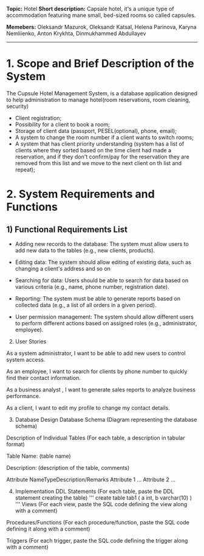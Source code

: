 **Topic:** Hotel
**Short description:** Capsale hotel, it's a unique type of accommodation featuring mane small, bed-sized rooms so called capsules.

**Memebers:** Oleksandr Mazurok, Oleksandr Katsal, Helena Parinova, Karyna Nemliienko, Anton Krykhta, Dinmukhammed Abdullayev 

--- 
# 1. Scope and Brief Description of the System
The Cupsule Hotel Management System, is a database application designed to help administration to manage hotel(room reservations, room cleaning, security) 

- Client registration;
- Possibility for a client to book a room;
- Storage of client data (passport, PESEL(optional), phone, email);
- A system to change the room number if a client wants to switch rooms;
- A system that has client priority understanding (system has a list of clients where they sorted based on the time client had made a reservation, and if they don't confirm/pay for the reservation they are removed from this list and we move to the next client on th list and repeat);

# 2. System Requirements and Functions
## 1) Functional Requirements List

- Adding new records to the database: 
The system must allow users to add new data to the tables (e.g., new clients, products).

- Editing data: 
The system should allow editing of existing data, such as changing a client's address and so on

- Searching for data: 
Users should be able to search for data based on various criteria (e.g., name, phone number, registration date).

- Reporting: 
The system must be able to generate reports based on collected data (e.g., a list of all orders in a given period).

- User permission management: 
The system should allow different users to perform different actions based on assigned roles (e.g., administrator, employee).

2) User Stories

As a system administrator, I want to be able to add new users to control system access.

As an employee, I want to search for clients by phone number to quickly find their contact information.

As a business analyst , I want to generate sales reports to analyze business performance.

As a client, I want to edit my profile to change my contact details.

3. Database Design
Database Schema
(Diagram representing the database schema)

Description of Individual Tables
(For each table, a description in tabular format)

Table Name: (table name)

Description: (description of the table, comments)


Attribute NameTypeDescription/Remarks
Attribute 1 …
Attribute 2 …

4. Implementation
DDL Statements
(For each table, paste the DDL statement creating the table)
'''
create table tab1 (
   a int,
   b varchar(10)
)
'''
Views
(For each view, paste the SQL code defining the view along with a comment)

Procedures/Functions
(For each procedure/function, paste the SQL code defining it along with a comment)

Triggers
(For each trigger, paste the SQL code defining the trigger along with a comment)
